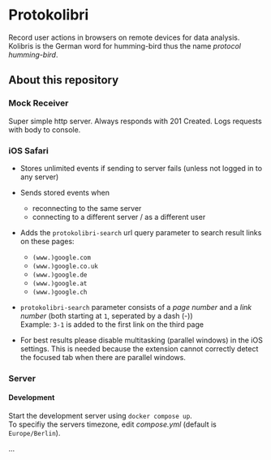 # Protokolibri

Record user actions in browsers on remote devices for data analysis.  
Kolibris is the German word for humming-bird thus the name _protocol humming-bird_.

## About this repository

### Mock Receiver
Super simple http server. Always responds with 201 Created. Logs requests with body to console.

### iOS Safari

- Stores unlimited events if sending to server fails (unless not logged in to any server)
- Sends stored events when
    - reconnecting to the same server
    - connecting to a different server / as a different user

- Adds the `protokolibri-search` url query parameter to search result links on these pages:
    - `(www.)google.com`
    - `(www.)google.co.uk`
    - `(www.)google.de`
    - `(www.)google.at`
    - `(www.)google.ch`
- `protokolibri-search` parameter consists of a _page number_ and a _link number_ (both starting at `1`, seperated by a dash (-))  
    Example: `3-1` is added to the first link on the third page

- For best results please disable multitasking (parallel windows) in the iOS settings.
This is needed because the extension cannot correctly detect the focused tab when there are parallel windows.

### Server

#### Development

Start the development server using `docker compose up`.  
To specifiy the servers timezone, edit _compose.yml_ (default is `Europe/Berlin`).

...
